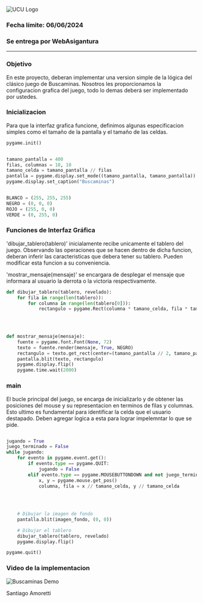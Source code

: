 ![UCU Logo](https://upload.wikimedia.org/wikipedia/commons/6/63/UCU.png)

### Fecha límite: 06/06/2024 

### Se entrega por WebAsigantura

---

### Objetivo

En este proyecto, deberan implementar una version simple de la lógica del clásico juego de Buscaminas. 
Nosotros les proporcionamos la configuracion grafica del juego, todo lo demas deberá ser implementado por ustedes.

### Inicializacion

Para que la interfaz grafica funcione, definimos algunas especificacion simples como el tamaño de la pantalla y el tamaño de las celdas. 

```python
pygame.init()


tamano_pantalla = 400
filas, columnas = 10, 10
tamano_celda = tamano_pantalla // filas
pantalla = pygame.display.set_mode((tamano_pantalla, tamano_pantalla))
pygame.display.set_caption("Buscaminas")


BLANCO = (255, 255, 255)
NEGRO = (0, 0, 0)
ROJO = (255, 0, 0)
VERDE = (0, 255, 0)
```


### Funciones de Interfaz Gráfica

'dibujar_tablero(tablero)' inicialamente recibe unicamente el tablero del juego. Observando las operaciones que se hacen dentro de dicha funcion, deberan inferir las caracteristicas que debera tener su tablero. Pueden modificar esta funcion a su conveniencia. 

'mostrar_mensaje(mensaje)' se encargara de desplegar el mensaje que informara al usuario la derrota o la victoria respectivamente.

```python
def dibujar_tablero(tablero, revelado):
    for fila in range(len(tablero)):
        for columna in range(len(tablero[0])):
            rectangulo = pygame.Rect(columna * tamano_celda, fila * tamano_celda, tamano_celda, tamano_celda)
            
            


def mostrar_mensaje(mensaje):
    fuente = pygame.font.Font(None, 72)
    texto = fuente.render(mensaje, True, NEGRO)
    rectangulo = texto.get_rect(center=(tamano_pantalla // 2, tamano_pantalla // 2))
    pantalla.blit(texto, rectangulo)
    pygame.display.flip()
    pygame.time.wait(2000)  
```
### main

El bucle principal del juego, se encarga de inicializarlo y de obtener las posiciones del mouse y su representacion en terminos de filas y columnas. Esto ultimo es fundamental para identificar la celda que el usuario destapado. Deben agregar logica a esta para lograr impelemntar lo que se pide.
```python

jugando = True
juego_terminado = False
while jugando:
    for evento in pygame.event.get():
        if evento.type == pygame.QUIT:
            jugando = False
        elif evento.type == pygame.MOUSEBUTTONDOWN and not juego_terminado:
            x, y = pygame.mouse.get_pos()
            columna, fila = x // tamano_celda, y // tamano_celda
            
           
           

    # Dibujar la imagen de fondo
    pantalla.blit(imagen_fondo, (0, 0))

    # Dibujar el tablero
    dibujar_tablero(tablero, revelado)
    pygame.display.flip()

pygame.quit()

```


### Video de la implementacion 

![Buscaminas Demo](./My%20Project.gif)



Santiago Amoretti
